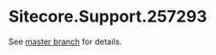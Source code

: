 # Sitecore.Support.257293

See [master branch](https://github.com/sitecoresupport/Sitecore.Support.257293) for details.